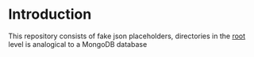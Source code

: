 # Introduction
This repository consists of fake json placeholders,
directories in the [root](https://github.com/JsonStore/apis) level is analogical to a MongoDB database



